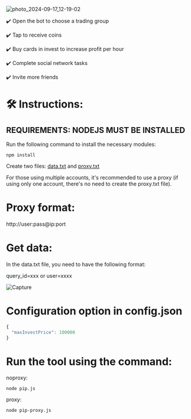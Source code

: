 ![photo_2024-09-17_12-19-02](https://github.com/user-attachments/assets/0535df0c-4e02-436c-a28e-ec6ddf9507a2)

✔️ Open the bot to choose a trading group

✔️ Tap to receive coins

✔️ Buy cards in invest to increase profit per hour

✔️ Complete social network tasks

✔️ Invite more friends

# 🛠️ Instructions:

## REQUIREMENTS: NODEJS MUST BE INSTALLED

Run the following command to install the necessary modules:

`npm install`

Create two files: [data.txt](data.txt) and [proxy.txt](proxy.txt)

For those using multiple accounts, it's recommended to use a proxy (if using only one account, there's no need to create the proxy.txt file).

# Proxy format:

http://user:pass@ip:port

# Get data:

In the data.txt file, you need to have the following format:

query_id=xxx or user=xxxx

![Capture](https://github.com/user-attachments/assets/6db0b3ed-86fe-4cf7-b9c3-9dde4c0f2efb)

# Configuration option in config.json

```js
{
  "maxInvestPrice": 100000
}
```

# Run the tool using the command:

noproxy:

`node pip.js`

proxy:

`node pip-proxy.js`

